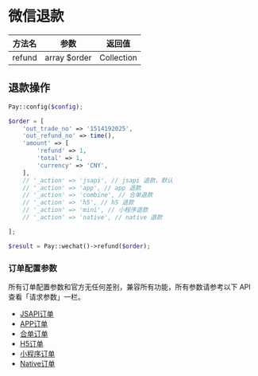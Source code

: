 # 微信退款

|  方法名   |      参数      |    返回值     |
|:------:|:------------:|:----------:|
| refund | array $order | Collection |

## 退款操作

```php
Pay::config($config);

$order = [
    'out_trade_no' => '1514192025',
    'out_refund_no' => time(),
    'amount' => [
        'refund' => 1,
        'total' => 1,
        'currency' => 'CNY',
    ],
    // '_action' => 'jsapi', // jsapi 退款，默认
    // '_action' => 'app', // app 退款
    // '_action' => 'combine', // 合单退款
    // '_action' => 'h5', // h5 退款
    // '_action' => 'mini', // 小程序退款
    // '_action' => 'native', // native 退款

];

$result = Pay::wechat()->refund($order);
```

### 订单配置参数

所有订单配置参数和官方无任何差别，兼容所有功能，所有参数请参考以下 API 查看「请求参数」一栏。

- [JSAPI订单](https://pay.weixin.qq.com/docs/merchant/apis/jsapi-payment/create.html)
- [APP订单](https://pay.weixin.qq.com/docs/merchant/apis/in-app-payment/create.html)
- [合单订单](https://pay.weixin.qq.com/docs/merchant/apis/combine-payment/refunds/create.html)
- [H5订单](https://pay.weixin.qq.com/docs/merchant/apis/h5-payment/create.html)
- [小程序订单](https://pay.weixin.qq.com/docs/merchant/apis/mini-program-payment/create.html)
- [Native订单](https://pay.weixin.qq.com/docs/merchant/apis/native-payment/create.html)
